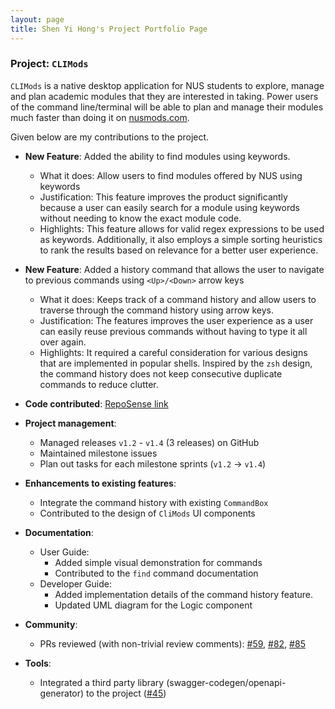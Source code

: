 ```yaml
---
layout: page
title: Shen Yi Hong's Project Portfolio Page
---
```


### Project: `CLIMods`

`CLIMods` is a native desktop application for NUS students to explore, manage and plan academic
modules that they are interested in taking. Power users of the command line/terminal will be able to
plan and manage their modules much faster than doing it on [nusmods.com](https://nusmods.com).

Given below are my contributions to the project.

- **New Feature**: Added the ability to find modules using keywords.
    - What it does: Allow users to find modules offered by NUS using keywords
    - Justification: This feature improves the product significantly because a user can easily
      search for a module using keywords without needing to know the exact module code.
    - Highlights: This feature allows for valid regex expressions to be used as keywords.
      Additionally, it also employs a simple sorting heuristics to rank the results based on
      relevance for a better user experience.

- **New Feature**: Added a history command that allows the user to navigate to previous commands
  using `<Up>/<Down>` arrow keys
    - What it does: Keeps track of a command history and allow users to traverse through the command
      history using arrow keys.
    - Justification: The features improves the user experience as a user can easily reuse previous
      commands without having to type it all over again.
    - Highlights: It required a careful consideration for various designs that are implemented in
      popular shells. Inspired by the `zsh` design, the command history does not keep consecutive
      duplicate commands to reduce clutter.

- **Code contributed**: [RepoSense link](https://nus-cs2103-ay2223s1.github.io/tp-dashboard/?search=shenyih0ng&breakdown=true)

- **Project management**:
  - Managed releases `v1.2` - `v1.4` (3 releases) on GitHub
  - Maintained milestone issues
  - Plan out tasks for each milestone sprints (`v1.2` -> `v1.4`)

- **Enhancements to existing features**:
  - Integrate the command history with existing `CommandBox`
  - Contributed to the design of `CliMods` UI components

- **Documentation**:
  - User Guide:
    - Added simple visual demonstration for commands
    - Contributed to the `find` command documentation
  - Developer Guide:
    - Added implementation details of the command history feature.
    - Updated UML diagram for the Logic component

- **Community**:
  - PRs reviewed (with non-trivial review comments): [\#59](https://github.com/AY2223S1-CS2103-F14-1/tp/pull/59), [\#82](https://github.com/AY2223S1-CS2103-F14-1/tp/pull/82), [\#85](https://github.com/AY2223S1-CS2103-F14-1/tp/pull/85)

- **Tools**:
  - Integrated a third party library (swagger-codegen/openapi-generator) to the project ([\#45](https://github.com/AY2223S1-CS2103-F14-1/tp/pull/45))
